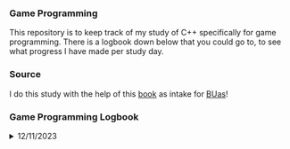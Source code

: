 ### Game Programming

This repository is to keep track of my study of C++ specifically for game programming.
There is a logbook down below that you could go to, to see what progress I have made per study day.

### Source
I do this study with the help of this [book](https://www.amazon.com/-/en/Michael-Dawson/dp/1305109910) as intake for [BUas](https://www.buas.nl/en/programmes/creative-media-and-game-technologies)!

### Game Programming Logbook

<details>
<summary>12/11/2023</summary>
  Started with study, introducion is about variables and ISO standard.

  Just learned the following:
  + short, recude the total number of values a variable can hold
  + long, increase the total number of values a variable can hold. Long is also able to modify doubles
  + unsigned, can only store integer of positive value
  + signed, can hold both negative and positive values of an integer, DEFAULT
  + typedef, is often used to create shorter names for types with long names. 
    E.x; typedef unsigned short int ushort;
         ushort score = 10;
  
  Created a small user based adventure program, and finished up some exercises of Chapter 1.
  I feel like I made a lot of progress due to this!
</details>
